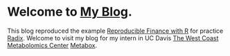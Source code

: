 # Welcome to [My Blog](https://hushuli.github.io/Reproducible-Finance-with-R/).

This blog reproduced the example [Reproducible Finance with R](https://beta.rstudioconnect.com/content/3776/) for practice [Radix](https://rstudio.github.io/radix/blog.html). Welcome to visit my blog for my intern in UC Davis [The West Coast Metabolomics Center](https://metabolomics.ucdavis.edu/) [Metabox](https://hushuli.github.io/Metabox-Blog.github.io/).
